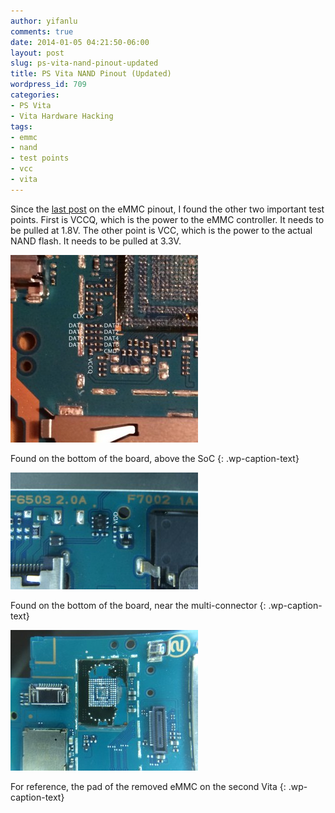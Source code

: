 ```yaml
---
author: yifanlu
comments: true
date: 2014-01-05 04:21:50-06:00
layout: post
slug: ps-vita-nand-pinout-updated
title: PS Vita NAND Pinout (Updated)
wordpress_id: 709
categories:
- PS Vita
- Vita Hardware Hacking
tags:
- emmc
- nand
- test points
- vcc
- vita
---
```


Since the [last post](/2013/12/19/ps-vita-nand-pinout/) on the eMMC pinout, I found the other two important test points. First is VCCQ, which is the power to the eMMC controller. It needs to be pulled at 1.8V. The other point is VCC, which is the power to the actual NAND flash. It needs to be pulled at 3.3V.<!-- more -->

[![Found on the bottom of the board, above the SoC](/images/2014/01/vita_nand_testpoint_1-300x300.jpg)](/images/2014/01/vita_nand_testpoint_1.jpg)

Found on the bottom of the board, above the SoC
{: .wp-caption-text}



[![Found on the bottom of the board, near the multi-connector](/images/2014/01/vita_nand_testpoint_2-300x187.jpg)](/images/2014/01/vita_nand_testpoint_2.jpg)

Found on the bottom of the board, near the multi-connector
{: .wp-caption-text}



[![For reference, the pad of the removed eMMC on the second Vita](/images/2014/01/IMG_3314-300x225.jpeg)](/images/2014/01/IMG_3314.jpeg)

For reference, the pad of the removed eMMC on the second Vita
{: .wp-caption-text}






